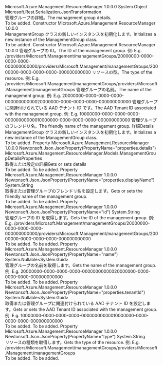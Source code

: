 <Type Name="ManagementGroup" FullName="Microsoft.Azure.Management.ResourceManager.Models.ManagementGroup">
  <TypeSignature Language="C#" Value="public class ManagementGroup" />
  <TypeSignature Language="ILAsm" Value=".class public auto ansi beforefieldinit ManagementGroup extends System.Object" />
  <TypeSignature Language="DocId" Value="T:Microsoft.Azure.Management.ResourceManager.Models.ManagementGroup" />
  <TypeSignature Language="VB.NET" Value="Public Class ManagementGroup" />
  <TypeSignature Language="F#" Value="type ManagementGroup = class" />
  <AssemblyInfo>
    <AssemblyName>Microsoft.Azure.Management.ResourceManager</AssemblyName>
    <AssemblyVersion>1.0.0.0</AssemblyVersion>
  </AssemblyInfo>
  <Base>
    <BaseTypeName>System.Object</BaseTypeName>
  </Base>
  <Interfaces />
  <Attributes>
    <Attribute>
      <AttributeName>Microsoft.Rest.Serialization.JsonTransformation</AttributeName>
    </Attribute>
  </Attributes>
  <Docs>
    <summary>
            <span data-ttu-id="de593-101">管理グループの詳細。</span><span class="sxs-lookup"><span data-stu-id="de593-101">The management group details.</span></span>
            </summary>
    <remarks>To be added.</remarks>
  </Docs>
  <Members>
    <Member MemberName=".ctor">
      <MemberSignature Language="C#" Value="public ManagementGroup ();" />
      <MemberSignature Language="ILAsm" Value=".method public hidebysig specialname rtspecialname instance void .ctor() cil managed" />
      <MemberSignature Language="DocId" Value="M:Microsoft.Azure.Management.ResourceManager.Models.ManagementGroup.#ctor" />
      <MemberSignature Language="VB.NET" Value="Public Sub New ()" />
      <MemberType>Constructor</MemberType>
      <AssemblyInfo>
        <AssemblyName>Microsoft.Azure.Management.ResourceManager</AssemblyName>
        <AssemblyVersion>1.0.0.0</AssemblyVersion>
      </AssemblyInfo>
      <Parameters />
      <Docs>
        <summary>
            <span data-ttu-id="de593-102">ManagementGroup クラスの新しいインスタンスを初期化します。</span><span class="sxs-lookup"><span data-stu-id="de593-102">Initializes a new instance of the ManagementGroup class.</span></span>
            </summary>
        <remarks>To be added.</remarks>
      </Docs>
    </Member>
    <Member MemberName=".ctor">
      <MemberSignature Language="C#" Value="public ManagementGroup (string id = null, string type = null, Nullable&lt;Guid&gt; name = null, Nullable&lt;Guid&gt; tenantId = null, string displayName = null, Microsoft.Azure.Management.ResourceManager.Models.ManagementGroupDetailsProperties details = null);" />
      <MemberSignature Language="ILAsm" Value=".method public hidebysig specialname rtspecialname instance void .ctor(string id, string type, valuetype System.Nullable`1&lt;valuetype System.Guid&gt; name, valuetype System.Nullable`1&lt;valuetype System.Guid&gt; tenantId, string displayName, class Microsoft.Azure.Management.ResourceManager.Models.ManagementGroupDetailsProperties details) cil managed" />
      <MemberSignature Language="DocId" Value="M:Microsoft.Azure.Management.ResourceManager.Models.ManagementGroup.#ctor(System.String,System.String,System.Nullable{System.Guid},System.Nullable{System.Guid},System.String,Microsoft.Azure.Management.ResourceManager.Models.ManagementGroupDetailsProperties)" />
      <MemberSignature Language="VB.NET" Value="Public Sub New (Optional id As String = null, Optional type As String = null, Optional name As Nullable(Of Guid) = null, Optional tenantId As Nullable(Of Guid) = null, Optional displayName As String = null, Optional details As ManagementGroupDetailsProperties = null)" />
      <MemberSignature Language="F#" Value="new Microsoft.Azure.Management.ResourceManager.Models.ManagementGroup : string * string * Nullable&lt;Guid&gt; * Nullable&lt;Guid&gt; * string * Microsoft.Azure.Management.ResourceManager.Models.ManagementGroupDetailsProperties -&gt; Microsoft.Azure.Management.ResourceManager.Models.ManagementGroup" Usage="new Microsoft.Azure.Management.ResourceManager.Models.ManagementGroup (id, type, name, tenantId, displayName, details)" />
      <MemberType>Constructor</MemberType>
      <AssemblyInfo>
        <AssemblyName>Microsoft.Azure.Management.ResourceManager</AssemblyName>
        <AssemblyVersion>1.0.0.0</AssemblyVersion>
      </AssemblyInfo>
      <Parameters>
        <Parameter Name="id" Type="System.String" />
        <Parameter Name="type" Type="System.String" />
        <Parameter Name="name" Type="System.Nullable&lt;System.Guid&gt;" />
        <Parameter Name="tenantId" Type="System.Nullable&lt;System.Guid&gt;" />
        <Parameter Name="displayName" Type="System.String" />
        <Parameter Name="details" Type="Microsoft.Azure.Management.ResourceManager.Models.ManagementGroupDetailsProperties" />
      </Parameters>
      <Docs>
        <param name="id"><span data-ttu-id="de593-103">管理グループの ID。</span><span class="sxs-lookup"><span data-stu-id="de593-103">The ID of the management group.</span></span> <span data-ttu-id="de593-104">例: </span><span class="sxs-lookup"><span data-stu-id="de593-104">E.g.</span></span>
            <span data-ttu-id="de593-105">/providers/Microsoft.Management/managementGroups/20000000-0000-0000-0000-000000000000</span><span class="sxs-lookup"><span data-stu-id="de593-105">/providers/Microsoft.Management/managementGroups/20000000-0000-0000-0000-000000000000</span></span></param>
        <param name="type"><span data-ttu-id="de593-106">リソースの型。</span><span class="sxs-lookup"><span data-stu-id="de593-106">The type of the resource.</span></span> <span data-ttu-id="de593-107">例: </span><span class="sxs-lookup"><span data-stu-id="de593-107">E.g.</span></span>
            <span data-ttu-id="de593-108">/providers/Microsoft.Management/managementGroups</span><span class="sxs-lookup"><span data-stu-id="de593-108">/providers/Microsoft.Management/managementGroups</span></span></param>
        <param name="name"><span data-ttu-id="de593-109">管理グループの名前。</span><span class="sxs-lookup"><span data-stu-id="de593-109">The name of the management group.</span></span> <span data-ttu-id="de593-110">例: </span><span class="sxs-lookup"><span data-stu-id="de593-110">E.g.</span></span>
            <span data-ttu-id="de593-111">20000000-0000-0000-0000-000000000000</span><span class="sxs-lookup"><span data-stu-id="de593-111">20000000-0000-0000-0000-000000000000</span></span></param>
        <param name="tenantId"><span data-ttu-id="de593-112">管理グループに関連付けられている AAD テナント ID です。</span><span class="sxs-lookup"><span data-stu-id="de593-112">The AAD Tenant ID associated with the management group.</span></span> <span data-ttu-id="de593-113">例: </span><span class="sxs-lookup"><span data-stu-id="de593-113">E.g.</span></span> <span data-ttu-id="de593-114">10000000-0000-0000-0000-000000000000</span><span class="sxs-lookup"><span data-stu-id="de593-114">10000000-0000-0000-0000-000000000000</span></span></param>
        <param name="displayName"><span data-ttu-id="de593-115">管理グループのフレンドリ名。</span><span class="sxs-lookup"><span data-stu-id="de593-115">The friendly name of the management group.</span></span></param>
        <param name="details"><span data-ttu-id="de593-116">詳細</span><span class="sxs-lookup"><span data-stu-id="de593-116">Details</span></span></param>
        <summary>
            <span data-ttu-id="de593-117">ManagementGroup クラスの新しいインスタンスを初期化します。</span><span class="sxs-lookup"><span data-stu-id="de593-117">Initializes a new instance of the ManagementGroup class.</span></span>
            </summary>
        <remarks>To be added.</remarks>
      </Docs>
    </Member>
    <Member MemberName="Details">
      <MemberSignature Language="C#" Value="public Microsoft.Azure.Management.ResourceManager.Models.ManagementGroupDetailsProperties Details { get; set; }" />
      <MemberSignature Language="ILAsm" Value=".property instance class Microsoft.Azure.Management.ResourceManager.Models.ManagementGroupDetailsProperties Details" />
      <MemberSignature Language="DocId" Value="P:Microsoft.Azure.Management.ResourceManager.Models.ManagementGroup.Details" />
      <MemberSignature Language="VB.NET" Value="Public Property Details As ManagementGroupDetailsProperties" />
      <MemberSignature Language="F#" Value="member this.Details : Microsoft.Azure.Management.ResourceManager.Models.ManagementGroupDetailsProperties with get, set" Usage="Microsoft.Azure.Management.ResourceManager.Models.ManagementGroup.Details" />
      <MemberType>Property</MemberType>
      <AssemblyInfo>
        <AssemblyName>Microsoft.Azure.Management.ResourceManager</AssemblyName>
        <AssemblyVersion>1.0.0.0</AssemblyVersion>
      </AssemblyInfo>
      <Attributes>
        <Attribute>
          <AttributeName>Newtonsoft.Json.JsonProperty(PropertyName="properties.details")</AttributeName>
        </Attribute>
      </Attributes>
      <ReturnValue>
        <ReturnType>Microsoft.Azure.Management.ResourceManager.Models.ManagementGroupDetailsProperties</ReturnType>
      </ReturnValue>
      <Docs>
        <summary>
            <span data-ttu-id="de593-118">取得または設定の詳細</span><span class="sxs-lookup"><span data-stu-id="de593-118">Gets or sets details</span></span>
            </summary>
        <value>To be added.</value>
        <remarks>To be added.</remarks>
      </Docs>
    </Member>
    <Member MemberName="DisplayName">
      <MemberSignature Language="C#" Value="public string DisplayName { get; set; }" />
      <MemberSignature Language="ILAsm" Value=".property instance string DisplayName" />
      <MemberSignature Language="DocId" Value="P:Microsoft.Azure.Management.ResourceManager.Models.ManagementGroup.DisplayName" />
      <MemberSignature Language="VB.NET" Value="Public Property DisplayName As String" />
      <MemberSignature Language="F#" Value="member this.DisplayName : string with get, set" Usage="Microsoft.Azure.Management.ResourceManager.Models.ManagementGroup.DisplayName" />
      <MemberType>Property</MemberType>
      <AssemblyInfo>
        <AssemblyName>Microsoft.Azure.Management.ResourceManager</AssemblyName>
        <AssemblyVersion>1.0.0.0</AssemblyVersion>
      </AssemblyInfo>
      <Attributes>
        <Attribute>
          <AttributeName>Newtonsoft.Json.JsonProperty(PropertyName="properties.displayName")</AttributeName>
        </Attribute>
      </Attributes>
      <ReturnValue>
        <ReturnType>System.String</ReturnType>
      </ReturnValue>
      <Docs>
        <summary>
            <span data-ttu-id="de593-119">取得または管理グループのフレンドリ名を設定します。</span><span class="sxs-lookup"><span data-stu-id="de593-119">Gets or sets the friendly name of the management group.</span></span>
            </summary>
        <value>To be added.</value>
        <remarks>To be added.</remarks>
      </Docs>
    </Member>
    <Member MemberName="Id">
      <MemberSignature Language="C#" Value="public string Id { get; }" />
      <MemberSignature Language="ILAsm" Value=".property instance string Id" />
      <MemberSignature Language="DocId" Value="P:Microsoft.Azure.Management.ResourceManager.Models.ManagementGroup.Id" />
      <MemberSignature Language="VB.NET" Value="Public ReadOnly Property Id As String" />
      <MemberSignature Language="F#" Value="member this.Id : string" Usage="Microsoft.Azure.Management.ResourceManager.Models.ManagementGroup.Id" />
      <MemberType>Property</MemberType>
      <AssemblyInfo>
        <AssemblyName>Microsoft.Azure.Management.ResourceManager</AssemblyName>
        <AssemblyVersion>1.0.0.0</AssemblyVersion>
      </AssemblyInfo>
      <Attributes>
        <Attribute>
          <AttributeName>Newtonsoft.Json.JsonProperty(PropertyName="id")</AttributeName>
        </Attribute>
      </Attributes>
      <ReturnValue>
        <ReturnType>System.String</ReturnType>
      </ReturnValue>
      <Docs>
        <summary>
            <span data-ttu-id="de593-120">管理グループの ID を取得します。</span><span class="sxs-lookup"><span data-stu-id="de593-120">Gets the ID of the management group.</span></span> <span data-ttu-id="de593-121">例: </span><span class="sxs-lookup"><span data-stu-id="de593-121">E.g.</span></span>
            <span data-ttu-id="de593-122">/providers/Microsoft.Management/managementGroups/20000000-0000-0000-0000-000000000000</span><span class="sxs-lookup"><span data-stu-id="de593-122">/providers/Microsoft.Management/managementGroups/20000000-0000-0000-0000-000000000000</span></span>
            </summary>
        <value>To be added.</value>
        <remarks>To be added.</remarks>
      </Docs>
    </Member>
    <Member MemberName="Name">
      <MemberSignature Language="C#" Value="public Nullable&lt;Guid&gt; Name { get; }" />
      <MemberSignature Language="ILAsm" Value=".property instance valuetype System.Nullable`1&lt;valuetype System.Guid&gt; Name" />
      <MemberSignature Language="DocId" Value="P:Microsoft.Azure.Management.ResourceManager.Models.ManagementGroup.Name" />
      <MemberSignature Language="VB.NET" Value="Public ReadOnly Property Name As Nullable(Of Guid)" />
      <MemberSignature Language="F#" Value="member this.Name : Nullable&lt;Guid&gt;" Usage="Microsoft.Azure.Management.ResourceManager.Models.ManagementGroup.Name" />
      <MemberType>Property</MemberType>
      <AssemblyInfo>
        <AssemblyName>Microsoft.Azure.Management.ResourceManager</AssemblyName>
        <AssemblyVersion>1.0.0.0</AssemblyVersion>
      </AssemblyInfo>
      <Attributes>
        <Attribute>
          <AttributeName>Newtonsoft.Json.JsonProperty(PropertyName="name")</AttributeName>
        </Attribute>
      </Attributes>
      <ReturnValue>
        <ReturnType>System.Nullable&lt;System.Guid&gt;</ReturnType>
      </ReturnValue>
      <Docs>
        <summary>
            <span data-ttu-id="de593-123">管理グループの名前を取得します。</span><span class="sxs-lookup"><span data-stu-id="de593-123">Gets the name of the management group.</span></span> <span data-ttu-id="de593-124">例: </span><span class="sxs-lookup"><span data-stu-id="de593-124">E.g.</span></span>
            <span data-ttu-id="de593-125">20000000-0000-0000-0000-000000000000</span><span class="sxs-lookup"><span data-stu-id="de593-125">20000000-0000-0000-0000-000000000000</span></span>
            </summary>
        <value>To be added.</value>
        <remarks>To be added.</remarks>
      </Docs>
    </Member>
    <Member MemberName="TenantId">
      <MemberSignature Language="C#" Value="public Nullable&lt;Guid&gt; TenantId { get; set; }" />
      <MemberSignature Language="ILAsm" Value=".property instance valuetype System.Nullable`1&lt;valuetype System.Guid&gt; TenantId" />
      <MemberSignature Language="DocId" Value="P:Microsoft.Azure.Management.ResourceManager.Models.ManagementGroup.TenantId" />
      <MemberSignature Language="VB.NET" Value="Public Property TenantId As Nullable(Of Guid)" />
      <MemberSignature Language="F#" Value="member this.TenantId : Nullable&lt;Guid&gt; with get, set" Usage="Microsoft.Azure.Management.ResourceManager.Models.ManagementGroup.TenantId" />
      <MemberType>Property</MemberType>
      <AssemblyInfo>
        <AssemblyName>Microsoft.Azure.Management.ResourceManager</AssemblyName>
        <AssemblyVersion>1.0.0.0</AssemblyVersion>
      </AssemblyInfo>
      <Attributes>
        <Attribute>
          <AttributeName>Newtonsoft.Json.JsonProperty(PropertyName="properties.tenantId")</AttributeName>
        </Attribute>
      </Attributes>
      <ReturnValue>
        <ReturnType>System.Nullable&lt;System.Guid&gt;</ReturnType>
      </ReturnValue>
      <Docs>
        <summary>
            <span data-ttu-id="de593-126">取得または管理グループに関連付けられている AAD テナント ID を設定します。</span><span class="sxs-lookup"><span data-stu-id="de593-126">Gets or sets the AAD Tenant ID associated with the management group.</span></span> <span data-ttu-id="de593-127">例: </span><span class="sxs-lookup"><span data-stu-id="de593-127">E.g.</span></span> <span data-ttu-id="de593-128">10000000-0000-0000-0000-000000000000</span><span class="sxs-lookup"><span data-stu-id="de593-128">10000000-0000-0000-0000-000000000000</span></span>
            </summary>
        <value>To be added.</value>
        <remarks>To be added.</remarks>
      </Docs>
    </Member>
    <Member MemberName="Type">
      <MemberSignature Language="C#" Value="public string Type { get; }" />
      <MemberSignature Language="ILAsm" Value=".property instance string Type" />
      <MemberSignature Language="DocId" Value="P:Microsoft.Azure.Management.ResourceManager.Models.ManagementGroup.Type" />
      <MemberSignature Language="VB.NET" Value="Public ReadOnly Property Type As String" />
      <MemberSignature Language="F#" Value="member this.Type : string" Usage="Microsoft.Azure.Management.ResourceManager.Models.ManagementGroup.Type" />
      <MemberType>Property</MemberType>
      <AssemblyInfo>
        <AssemblyName>Microsoft.Azure.Management.ResourceManager</AssemblyName>
        <AssemblyVersion>1.0.0.0</AssemblyVersion>
      </AssemblyInfo>
      <Attributes>
        <Attribute>
          <AttributeName>Newtonsoft.Json.JsonProperty(PropertyName="type")</AttributeName>
        </Attribute>
      </Attributes>
      <ReturnValue>
        <ReturnType>System.String</ReturnType>
      </ReturnValue>
      <Docs>
        <summary>
            <span data-ttu-id="de593-129">リソースの種類を取得します。</span><span class="sxs-lookup"><span data-stu-id="de593-129">Gets the type of the resource.</span></span> <span data-ttu-id="de593-130">例: </span><span class="sxs-lookup"><span data-stu-id="de593-130">E.g.</span></span>
            <span data-ttu-id="de593-131">/providers/Microsoft.Management/managementGroups</span><span class="sxs-lookup"><span data-stu-id="de593-131">/providers/Microsoft.Management/managementGroups</span></span>
            </summary>
        <value>To be added.</value>
        <remarks>To be added.</remarks>
      </Docs>
    </Member>
  </Members>
</Type>